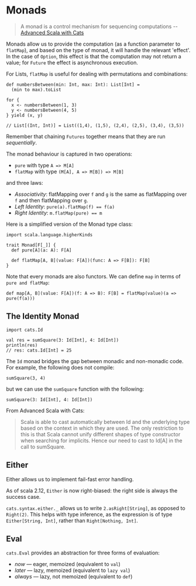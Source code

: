 # Monads

> A monad is a control mechanism for sequencing computations
  -- [Advanced Scala with Cats](http://underscore.io/books/advanced-scala/)

Monads allow us to provide the computation (as a function parameter to `flatMap`), and based on the
type of monad, it will handle the relevant 'effect'. In the case of `Option`, this effect is that
the computation may not return a value; for `Future` the effect is asynchronous execution.

For Lists, `flatMap` is useful for dealing with permutations and combinations:

```
def numbersBetween(min: Int, max: Int): List[Int] =
  (min to max).toList

for {
  x <- numbersBetween(1, 3)
  y <- numbersBetween(4, 5)
} yield (x, y) 

// List[(Int, Int)] = List((1,4), (1,5), (2,4), (2,5), (3,4), (3,5))
```

Remember that chaining `Futures` together means that they are run _sequentially_.

The monad behaviour is captured in two operations:

* `pure` with type `A => M[A]`
* `flatMap` with type `(M[A], A => M[B]) => M[B]`

and three laws:

* *Associativity*: flatMapping over `f` and `g` is the same as flatMapping over `f` and then
  flatMapping over `g`.
* *Left Identity*: `pure(a).flatMap(f) == f(a)`
* *Right Identity*: `m.flatMap(pure) == m`

Here is a simplified version of the Monad type class:

```
import scala.language.higherKinds

trait Monad[F[_]] {
  def pure[A](a: A): F[A]

  def flatMap[A, B](value: F[A])(func: A => F[B]): F[B]
}
```

Note that every monads are also functors. We can define `map` in terms of `pure and flatMap`:

```
def map[A, B](value: F[A])(f: A => B): F[B] = flatMap(value)(a => pure(f(a)))
```

## The Identity Monad

```
import cats.Id

val res = sumSquare(3: Id[Int], 4: Id[Int])
println(res)
// res: cats.Id[Int] = 25
```

The `Id` monad bridges the gap between monadic and non-monadic code. For example, the following does
not compile:

`sumSquare(3, 4)`

but we can use the `sumSquare` function with the following:

`sumSquare(3: Id[Int], 4: Id[Int])`

From Advanced Scala with Cats:
> Scala is able to cast automatically between Id and the underlying type based on the context in
> which they are used. The only restriction to this is that Scala cannot unify different shapes of
> type constructor when searching for implicits. Hence our need to cast to Id[A] in the call to
> sumSquare.

## Either

Either allows us to implement fail-fast error handling.

As of scala 2.12, `Either` is now right-biased: the right side is always the success case.

`cats.syntax.either._` allows us to write `2.asRight[String]`, as opposed to `Right(2)`. This helps
with type inference, as the expression is of type `Either[String, Int]`, rather than `Right[Nothing,
Int]`.

## Eval

`cats.Eval` provides an abstraction for three forms of evaluation:

* *now* — eager, memoized (equivalent to `val`)
* *later* — lazy, memoized (equivalent to `lazy val`)
* *always* — lazy, not memoized (equivalent to `def`)


